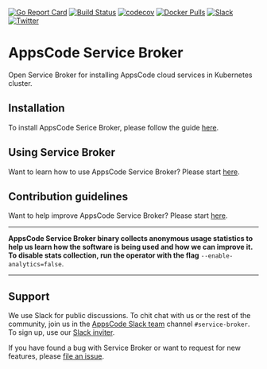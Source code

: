 [![Go Report Card](https://goreportcard.com/badge/github.com/appscode/service-broker)](https://goreportcard.com/report/github.com/appscode/service-broker)
[![Build Status](https://travis-ci.org/appscode/service-broker.svg?branch=master)](https://travis-ci.org/appscode/service-broker)
[![codecov](https://codecov.io/gh/appscode/service-broker/branch/master/graph/badge.svg)](https://codecov.io/gh/appscode/service-broker)
[![Docker Pulls](https://img.shields.io/docker/pulls/appscode/service-broker.svg)](https://hub.docker.com/r/appscode/service-broker/)
[![Slack](https://slack.appscode.com/badge.svg)](https://slack.appscode.com)
[![Twitter](https://img.shields.io/twitter/follow/appscodehq.svg?style=social&logo=twitter&label=Follow)](https://twitter.com/intent/follow?screen_name=AppsCodeHQ)

# AppsCode Service Broker
Open Service Broker for installing AppsCode cloud services in Kubernetes cluster.

## Installation
To install AppsCode Serice Broker, please follow the guide [here](https://github.com/appscode/service-broker/blob/master/docs/setup/install.md).

## Using Service Broker
Want to learn how to use AppsCode Service Broker? Please start [here](https://github.com/appscode/service-broker/tree/master/docs/guides).

## Contribution guidelines
Want to help improve AppsCode Service Broker? Please start [here](https://kubedb.com/docs/latest/welcome/contributing/).

---

**AppsCode Service Broker binary collects anonymous usage statistics to help us learn how the software is being used and how we can improve it. To disable stats collection, run the operator with the flag** `--enable-analytics=false`.

---

## Support
We use Slack for public discussions. To chit chat with us or the rest of the community, join us in the [AppsCode Slack team](https://appscode.slack.com/messages/service-broker/) channel `#service-broker`. To sign up, use our [Slack inviter](https://slack.appscode.com/).

If you have found a bug with Service Broker or want to request for new features, please [file an issue](https://github.com/appscode/service-broker/issues/new).
